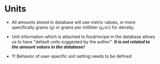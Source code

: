 
# Units

- All amounts stored in database will use metric values, or more specifically grams (`g`) or grams per milliliter (`g/ml`) for density.

- Unit information which is attached to food/recipe in the database allows us to have "default units suggested by the author". ***It is not related to the amount values in the database!***

- !!! Behavior of user-specific unit setting needs to be defined
